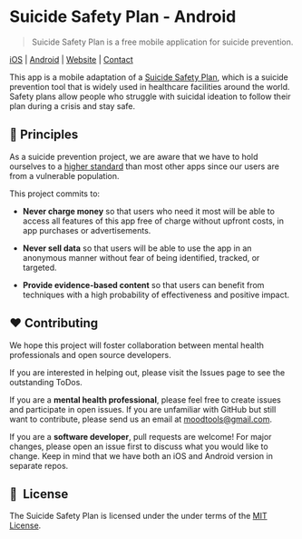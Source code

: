 # Suicide Safety Plan - Android
> Suicide Safety Plan is a free mobile application for suicide prevention.

[iOS](https://apps.apple.com/app/id1003891579) | [Android](https://play.google.com/store/apps/details?id=com.moodtools.crisis.app) | [Website](http://suicidesafetyplan.app/) | [Contact](mailto:moodtools@gmail.com)

This app is a mobile adaptation of a [Suicide Safety Plan](https://www.verywellmind.com/suicide-safety-plan-1067524), which is a suicide prevention tool that is widely used in healthcare facilities around the world. Safety plans allow people who struggle with suicidal ideation to follow their plan during a crisis and stay safe.

## 📜 Principles
As a suicide prevention project, we are aware that we have to hold ourselves to a [higher standard](https://bmcmedicine.biomedcentral.com/articles/10.1186/s12916-019-1461-z#Tab1) than most other apps since our users are from a vulnerable population.

This project commits to:

* **Never charge money** so that users who need it most will be able to access all features of this app free of charge without upfront costs, in app purchases or advertisements.

* **Never sell data** so that users will be able to use the app in an anonymous manner without fear of being identified, tracked, or targeted.

* **Provide evidence-based content** so that users can benefit from techniques with a high probability of effectiveness and positive impact.

## ❤️ Contributing

We hope this project will foster collaboration between mental health professionals and open source developers.

If you are interested in helping out, please visit the Issues page to see the outstanding ToDos.  

If you are a **mental health professional**, please feel free to create issues and participate in open issues. If you are unfamiliar with GitHub but still want to contribute, please send us an email at <moodtools@gmail.com>.

If you are a **software developer**, pull requests are welcome! For major changes, please open an issue first to discuss what you would like to change. Keep in mind that we have both an iOS and Android version in separate repos.  


## 📘&nbsp; License
The Suicide Safety Plan is licensed under the under terms of the [MIT License](LICENSE).

